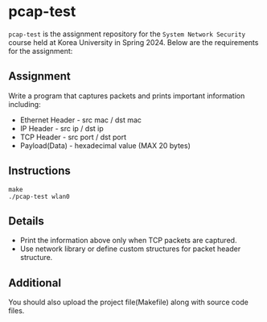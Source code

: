 # pcap-test
`pcap-test` is the assignment repository for the `System Network Security` course held at Korea University in Spring 2024. Below are the requirements for the assignment:

## Assignment
Write a program that captures packets and prints important information including:
- Ethernet Header - src mac / dst mac
- IP Header - src ip / dst ip
- TCP Header - src port / dst port
- Payload(Data) - hexadecimal value (MAX 20 bytes)

## Instructions
```
make
./pcap-test wlan0
```

## Details
- Print the information above only when TCP packets are captured.
- Use network library or define custom structures for packet header structure.

## Additional
You should also upload the project file(Makefile) along with source code files.